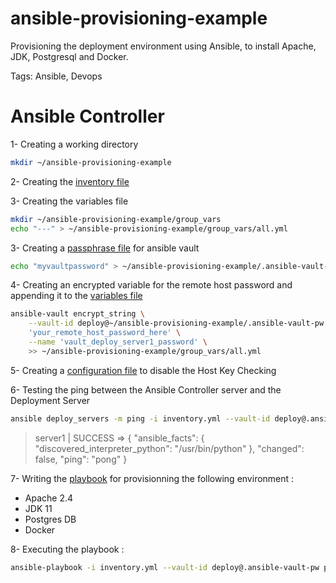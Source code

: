 # ansible-provisioning-example
Provisioning the deployment environment using Ansible, to install Apache, JDK, Postgresql and Docker. 

Tags: Ansible, Devops

# Ansible Controller

1- Creating a working directory

```bash
mkdir ~/ansible-provisioning-example
```

2- Creating the [inventory file](inventory.yml)

3- Creating the variables file

```bash
mkdir ~/ansible-provisioning-example/group_vars
echo "---" > ~/ansible-provisioning-example/group_vars/all.yml
```

3- Creating a [passphrase file](.ansible-vault-pw) for ansible vault

```bash
echo "myvaultpassword" > ~/ansible-provisioning-example/.ansible-vault-pw
```

4- Creating an encrypted variable for the remote host password and appending it to the [variables file](group_vars/all.yml)

```bash
ansible-vault encrypt_string \
	--vault-id deploy@~/ansible-provisioning-example/.ansible-vault-pw \
	'your_remote_host_password_here' \
	--name 'vault_deploy_server1_password' \
	>> ~/ansible-provisioning-example/group_vars/all.yml
```

5- Creating a [configuration file](ansible.cfg) to disable the Host Key Checking

6- Testing the ping between the Ansible Controller server and the Deployment Server

```bash
ansible deploy_servers -m ping -i inventory.yml --vault-id deploy@.ansible-vault-pw
```

> server1 | SUCCESS => {
    "ansible_facts": {
        "discovered_interpreter_python": "/usr/bin/python"
    },
    "changed": false,
    "ping": "pong"
}

7- Writing the [playbook](playbook.yml) for provisionning the following environment :

- Apache 2.4
- JDK 11
- Postgres DB
- Docker

8- Executing the playbook :

```bash
ansible-playbook -i inventory.yml --vault-id deploy@.ansible-vault-pw playbook.yml
```

